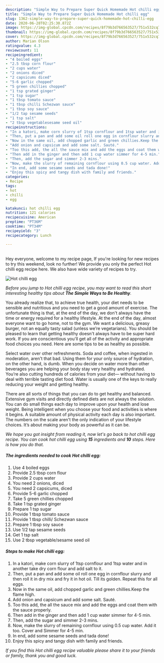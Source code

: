 ```yaml
---
description: "Simple Way to Prepare Super Quick Homemade Hot chilli egg"
title: "Simple Way to Prepare Super Quick Homemade Hot chilli egg"
slug: 1362-simple-way-to-prepare-super-quick-homemade-hot-chilli-egg
date: 2020-06-28T02:25:30.872Z
image: https://img-global.cpcdn.com/recipes/8f79b3d766563527/751x532cq70/hot-chilli-egg-recipe-main-photo.jpg
thumbnail: https://img-global.cpcdn.com/recipes/8f79b3d766563527/751x532cq70/hot-chilli-egg-recipe-main-photo.jpg
cover: https://img-global.cpcdn.com/recipes/8f79b3d766563527/751x532cq70/hot-chilli-egg-recipe-main-photo.jpg
author: Marian Olson
ratingvalue: 4.3
reviewcount: 11
recipeingredient:
- "4 boiled eggs"
- "2.5 tbsp corn flour"
- "2 cups water"
- "2 onions diced"
- "2 capsicums diced"
- "5-6 garlic chopped"
- "5 green chillies chopped"
- "1 tsp grated ginger"
- "1 tsp sugar"
- "1 tbsp tomato sauce"
- "1 tbsp chilli Schezwan sauce"
- "1 tbsp soy sauce"
- "1/2 tap sesame seeds"
- "1 tsp salt"
- "2 tbsp vegetablesesame seed oil"
recipeinstructions:
- "In a katori, make corn slurry of 1tsp cornflour and 1tsp water and in another take dry corn flour and add salt to it."
- "Then, put a pan and add some oil roll one egg in cornflour slurry and then roll it in dry mix and fry it in hot oil. Till its golden. Repeat this for all eggs."
- "Now in the same oil, add chopped garlic and green chillies.Keep the flame high."
- "Add onion and capsicum and add some salt. Sauté."
- "Too this add, the all the sauce mix and add the eggs and coat them with the sauce properly."
- "Then add in the ginger and then add 1 cup water simmer for 4-5 min."
- "Then, add the sugar and simmer 2-3 mins."
- "Now, make the slurry of remaining cornflour using 0.5 cup water. Add it too. Cover and Simmer for 4-5 min."
- "In end, add some sesame seeds and tada done!"
- "Enjoy this spicy and tangy dish with family and friends."
categories:
- Recipe
tags:
- hot
- chilli
- egg

katakunci: hot chilli egg 
nutrition: 121 calories
recipecuisine: American
preptime: "PT36M"
cooktime: "PT34M"
recipeyield: "3"
recipecategory: Lunch

---
```

<br>
Hey everyone, welcome to my recipe page, If you're looking for new recipes to try this weekend, look no further! We provide you only the perfect Hot chilli egg recipe here. We also have wide variety of recipes to try.
<br>


![Hot chilli egg](https://img-global.cpcdn.com/recipes/8f79b3d766563527/751x532cq70/hot-chilli-egg-recipe-main-photo.jpg)

<i>Before you jump to Hot chilli egg recipe, you may want to read this short interesting healthy tips about <strong>The Simple Ways to Be Healthy</strong>.</i>

You already realize that, to achieve true health, your diet needs to be sensible and nutritious and you need to get a good amount of exercise. The unfortunate thing is that, at the end of the day, we don't always have the time or energy required for a healthy lifestyle. At the end of the day, almost everyone want to go home, not to the gym. We want a delicious, greasy burger, not an equally tasty salad (unless we’re vegetarians). You should be pleased to learn that getting healthy doesn't always have to be super hard work. If you are conscientious you'll get all of the activity and appropriate food choices you need. Here are some tips to be as healthy as possible.

Select water over other refreshments. Soda and coffee, when ingested in moderation, aren't that bad. Using them for your only source of hydration, on the other hand, is dumb. When you decide on water more than other beverages you are helping your body stay very healthy and hydrated. You’re also cutting hundreds of calories from your diet— without having to deal with terrible tasting diet food. Water is usually one of the keys to really reducing your weight and getting healthy.

There are all sorts of things that you can do to get healthy and balanced. Extensive gym visits and directly defined diets are not always the solution. You can do small things each day to improve upon your health and lose weight. Being intelligent when you choose your food and activities is where it begins. A suitable amount of physical activity each day is also important. The numbers on the scale aren't the only indication of your lifestyle choices. It’s about making your body as powerful as it can be. 


<i>We hope you got insight from reading it, now let's go back to hot chilli egg recipe. You can cook hot chilli egg using <strong>15</strong> ingredients and <strong>10</strong> steps. Here is how you do that.
</i>

##### The ingredients needed to cook Hot chilli egg:

1. Use 4 boiled eggs
1. Provide 2.5 tbsp corn flour
1. Provide 2 cups water
1. You need 2 onions, diced
1. You need 2 capsicums, diced
1. Provide 5-6 garlic chopped
1. Take 5 green chillies chopped
1. Take 1 tsp grated ginger
1. Prepare 1 tsp sugar
1. Provide 1 tbsp tomato sauce
1. Provide 1 tbsp chilli/ Schezwan sauce
1. Prepare 1 tbsp soy sauce
1. Use 1/2 tap sesame seeds
1. Get 1 tsp salt
1. Use 2 tbsp vegetable/sesame seed oil


##### Steps to make Hot chilli egg:

1. In a katori, make corn slurry of 1tsp cornflour and 1tsp water and in another take dry corn flour and add salt to it.
1. Then, put a pan and add some oil roll one egg in cornflour slurry and then roll it in dry mix and fry it in hot oil. Till its golden. Repeat this for all eggs.
1. Now in the same oil, add chopped garlic and green chillies.Keep the flame high.
1. Add onion and capsicum and add some salt. Sauté.
1. Too this add, the all the sauce mix and add the eggs and coat them with the sauce properly.
1. Then add in the ginger and then add 1 cup water simmer for 4-5 min.
1. Then, add the sugar and simmer 2-3 mins.
1. Now, make the slurry of remaining cornflour using 0.5 cup water. Add it too. Cover and Simmer for 4-5 min.
1. In end, add some sesame seeds and tada done!
1. Enjoy this spicy and tangy dish with family and friends.


<i>If you find this Hot chilli egg recipe valuable please share it to your friends or family, thank you and good luck.</i>
